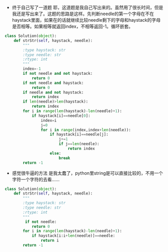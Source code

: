 - 终于自己写了一道题
耶，这道题是我自己写出来的。虽然用了很长时间，但是我还是写出来了。这题的思路是这样。先判断needle的第一个字母在不在haystack里面，如果在的话就继续比较needle剩下的字母和haystack的字母是否相等。如果相等就返回index，不相等返回-1。循环嵌套。
```python
class Solution(object):
    def strStr(self, haystack, needle):
        """
        :type haystack: str
        :type needle: str
        :rtype: int
        """
        index=-1
        if not needle and not haystack:
            return 0
        if not needle and haystack:
            return 0
        if needle and not haystack:
            return index
        if len(needle)>len(haystack):
            return index
        for i in range(len(haystack)-len(needle)+1):
            if haystack[i]==needle[0]:
                index=i
                j=0
                for i in range(index,index+len(needle)):
                    if haystack[i]==needle[j]:
                        j+=1
                        if j==len(needle):
                            return index
                    else:
                        break
        return -1
```
- 感觉很牛逼的方法
是我太蠢了，python里string是可以直接比较的，不用一个字符一个字符的去看......
```python
class Solution(object):
    def strStr(self, haystack, needle):
        """
        :type haystack: str
        :type needle: str
        :rtype: int
        """
         if not needle:
            return 0
        for i in range(len(haystack)-len(needle)+1):
            if haystack[i:i+len(needle)]==needle:
                return i
        return -1
```
